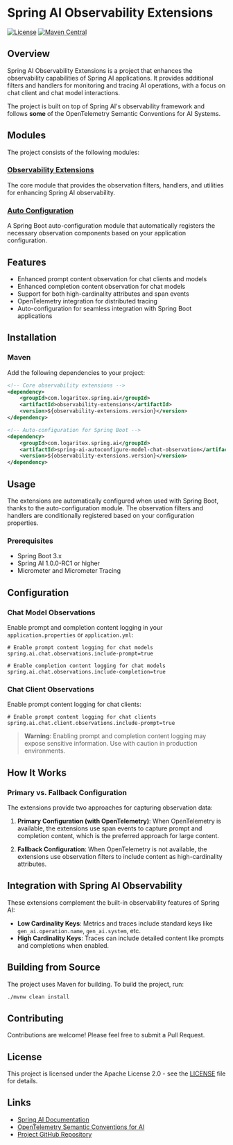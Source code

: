 # Spring AI Observability Extensions

[![License](https://img.shields.io/badge/License-Apache%202.0-blue.svg)](https://www.apache.org/licenses/LICENSE-2.0)
[![Maven Central](https://img.shields.io/maven-central/v/com.logaritex.spring.ai/observability-extensions-parent.svg)](https://search.maven.org/search?q=g:com.logaritex.spring.ai%20AND%20a:observability-extensions-parent)

## Overview

Spring AI Observability Extensions is a project that enhances the observability capabilities of Spring AI applications. It provides additional filters and handlers for monitoring and tracing AI operations, with a focus on chat client and chat model interactions.

The project is built on top of Spring AI's observability framework and follows **some** of the OpenTelemetry Semantic Conventions for AI Systems.

## Modules

The project consists of the following modules:

### [Observability Extensions](observability-extensions/README.md)

The core module that provides the observation filters, handlers, and utilities for enhancing Spring AI observability.

### [Auto Configuration](auto-configuration/README.md)

A Spring Boot auto-configuration module that automatically registers the necessary observation components based on your application configuration.

## Features

- Enhanced prompt content observation for chat clients and models
- Enhanced completion content observation for chat models
- Support for both high-cardinality attributes and span events
- OpenTelemetry integration for distributed tracing
- Auto-configuration for seamless integration with Spring Boot applications

## Installation

### Maven

Add the following dependencies to your project:

```xml
<!-- Core observability extensions -->
<dependency>
    <groupId>com.logaritex.spring.ai</groupId>
    <artifactId>observability-extensions</artifactId>
    <version>${observability-extensions.version}</version>
</dependency>

<!-- Auto-configuration for Spring Boot -->
<dependency>
    <groupId>com.logaritex.spring.ai</groupId>
    <artifactId>spring-ai-autoconfigure-model-chat-observation</artifactId>
    <version>${observability-extensions.version}</version>
</dependency>
```

## Usage

The extensions are automatically configured when used with Spring Boot, thanks to the auto-configuration module. The observation filters and handlers are conditionally registered based on your configuration properties.

### Prerequisites

- Spring Boot 3.x
- Spring AI 1.0.0-RC1 or higher
- Micrometer and Micrometer Tracing

## Configuration

### Chat Model Observations

Enable prompt and completion content logging in your `application.properties` or `application.yml`:

```properties
# Enable prompt content logging for chat models
spring.ai.chat.observations.include-prompt=true

# Enable completion content logging for chat models
spring.ai.chat.observations.include-completion=true
```

### Chat Client Observations

Enable prompt content logging for chat clients:

```properties
# Enable prompt content logging for chat clients
spring.ai.chat.client.observations.include-prompt=true
```

> **Warning**: Enabling prompt and completion content logging may expose sensitive information. Use with caution in production environments.

## How It Works

### Primary vs. Fallback Configuration

The extensions provide two approaches for capturing observation data:

1. **Primary Configuration (with OpenTelemetry)**: When OpenTelemetry is available, the extensions use span events to capture prompt and completion content, which is the preferred approach for large content.

2. **Fallback Configuration**: When OpenTelemetry is not available, the extensions use observation filters to include content as high-cardinality attributes.

## Integration with Spring AI Observability

These extensions complement the built-in observability features of Spring AI:

- **Low Cardinality Keys**: Metrics and traces include standard keys like `gen_ai.operation.name`, `gen_ai.system`, etc.
- **High Cardinality Keys**: Traces can include detailed content like prompts and completions when enabled.

## Building from Source

The project uses Maven for building. To build the project, run:

```bash
./mvnw clean install
```

## Contributing

Contributions are welcome! Please feel free to submit a Pull Request.

## License

This project is licensed under the Apache License 2.0 - see the [LICENSE](LICENSE) file for details.

## Links

- [Spring AI Documentation](https://docs.spring.io/spring-ai/reference/)
- [OpenTelemetry Semantic Conventions for AI](https://github.com/open-telemetry/semantic-conventions/tree/main/docs/gen-ai)
- [Project GitHub Repository](https://github.com/spring-ai-community/observability-extensions)
